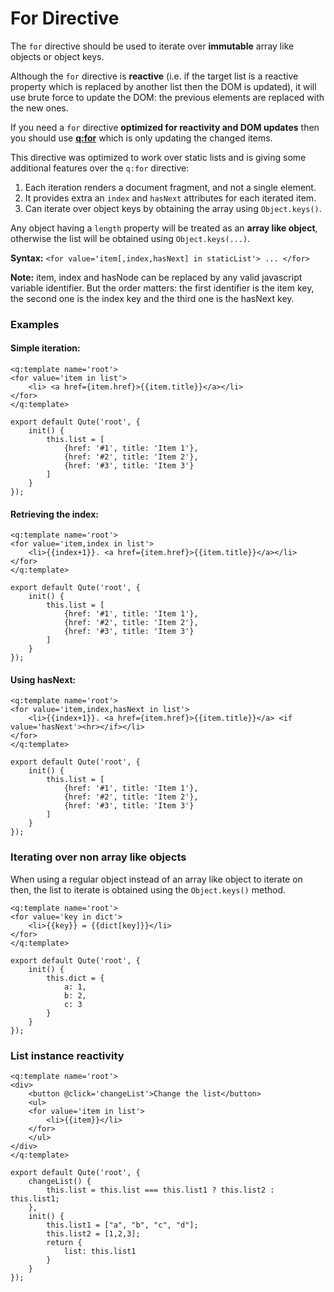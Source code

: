 # For Directive

The `for` directive should be used to iterate over **immutable** array like objects or object keys.

Although the `for` directive is **reactive** (i.e. if the target list is a reactive property which is replaced by another list then the DOM is updated), it will use brute force to update the DOM: the previous elements are replaced with the new ones.

If you need a `for` directive **optimized for reactivity and DOM updates** then you should use **[q:for](#/attributes/q-for)** which is only updating the changed items.

This directive was optimized to work over static lists and is giving some additional features over the `q:for` directive:

1. Each iteration renders a document fragment, and not a single element.
2. It provides extra an `index` and `hasNext` attributes for each iterated item.
3. Can iterate over object keys by obtaining the array using `Object.keys()`.

Any object having a `length` property will be treated as an **array like object**, otherwise the list will be obtained using `Object.keys(...)`.

**Syntax:** `<for value='item[,index,hasNext] in staticList'> ... </for>`

**Note:** item, index and hasNode can be replaced by any valid javascript variable identifier. But the order matters: the first identifier is the item key, the second one is the index key and the third one is the hasNext key.


### Examples

#### Simple iteration:

```jsq
<q:template name='root'>
<for value='item in list'>
	<li> <a href={item.href}>{{item.title}}</a></li>
</for>
</q:template>

export default Qute('root', {
	init() {
		this.list = [
			{href: '#1', title: 'Item 1'},
			{href: '#2', title: 'Item 2'},
			{href: '#3', title: 'Item 3'}
		]
	}
});
```

#### Retrieving the index:

```jsq
<q:template name='root'>
<for value='item,index in list'>
	<li>{{index+1}}. <a href={item.href}>{{item.title}}</a></li>
</for>
</q:template>

export default Qute('root', {
	init() {
		this.list = [
			{href: '#1', title: 'Item 1'},
			{href: '#2', title: 'Item 2'},
			{href: '#3', title: 'Item 3'}
		]
	}
});
```

#### Using hasNext:

```jsq
<q:template name='root'>
<for value='item,index,hasNext in list'>
	<li>{{index+1}}. <a href={item.href}>{{item.title}}</a> <if value='hasNext'><hr></if></li>
</for>
</q:template>

export default Qute('root', {
	init() {
		this.list = [
			{href: '#1', title: 'Item 1'},
			{href: '#2', title: 'Item 2'},
			{href: '#3', title: 'Item 3'}
		]
	}
});
```

### Iterating over non array like objects

When using a regular object instead of an array like object to iterate on then, the list to iterate is obtained using the `Object.keys()` method.

```jsq
<q:template name='root'>
<for value='key in dict'>
	<li>{{key}} = {{dict[key]}}</li>
</for>
</q:template>

export default Qute('root', {
	init() {
		this.dict = {
			a: 1,
			b: 2,
			c: 3
		}
	}
});
```

### List instance reactivity

```jsq
<q:template name='root'>
<div>
	<button @click='changeList'>Change the list</button>
	<ul>
	<for value='item in list'>
		<li>{{item}}</li>
	</for>
	</ul>
</div>
</q:template>

export default Qute('root', {
	changeList() {
		this.list = this.list === this.list1 ? this.list2 : this.list1;
	},
	init() {
		this.list1 = ["a", "b", "c", "d"];
		this.list2 = [1,2,3];
		return {
			list: this.list1
		}
	}
});
```

